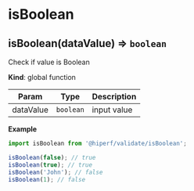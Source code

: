 # isBoolean
<a name="isBoolean"></a>

## isBoolean(dataValue) ⇒ <code>boolean</code>
Check if value is Boolean

**Kind**: global function  

| Param | Type | Description |
| --- | --- | --- |
| dataValue | <code>boolean</code> | input value |

**Example**  
```js
import isBoolean from '@hiperf/validate/isBoolean';

isBoolean(false); // true
isBoolean(true); // true
isBoolean('John'); // false
isBoolean(1); // false
```

